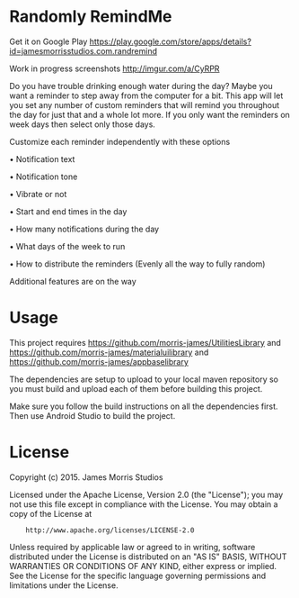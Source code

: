 # Randomly RemindMe

Get it on Google Play https://play.google.com/store/apps/details?id=jamesmorrisstudios.com.randremind

Work in progress screenshots http://imgur.com/a/CyRPR

Do you have trouble drinking enough water during the day? Maybe you want a reminder to step away from the computer for a bit. This app will let you set any number of custom reminders that will remind you throughout the day for just that and a whole lot more. If you only want the reminders on week days then select only those days.

Customize each reminder independently with these options

• Notification text

• Notification tone

• Vibrate or not

• Start and end times in the day

• How many notifications during the day

• What days of the week to run

• How to distribute the reminders (Evenly all the way to fully random)

Additional features are on the way

# Usage
This project requires https://github.com/morris-james/UtilitiesLibrary and https://github.com/morris-james/materialuilibrary and https://github.com/morris-james/appbaselibrary

The dependencies are setup to upload to your local maven repository so you must build and upload each of them before building this project.

Make sure you follow the build instructions on all the dependencies first.
Then use Android Studio to build the project.

# License
Copyright (c) 2015.  James Morris Studios

Licensed under the Apache License, Version 2.0 (the "License");
you may not use this file except in compliance with the License.
You may obtain a copy of the License at

        http://www.apache.org/licenses/LICENSE-2.0

Unless required by applicable law or agreed to in writing, software
distributed under the License is distributed on an "AS IS" BASIS,
WITHOUT WARRANTIES OR CONDITIONS OF ANY KIND, either express or implied.
See the License for the specific language governing permissions and
limitations under the License.
